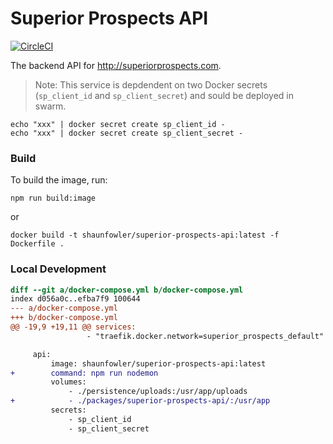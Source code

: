 # Superior Prospects API

[![CircleCI](https://circleci.com/gh/shaunfowler/superior-prospects-api/tree/master.svg?style=svg)](https://circleci.com/gh/shaunfowler/superior-prospects-api/tree/master)

The backend API for http://superiorprospects.com.

> Note: This service is depdendent on two Docker secrets (`sp_client_id` and `sp_client_secret`) and sould be deployed in swarm.

```
echo "xxx" | docker secret create sp_client_id -
echo "xxx" | docker secret create sp_client_secret -
```

### Build

To build the image, run:

```
npm run build:image
```

or

```
docker build -t shaunfowler/superior-prospects-api:latest -f Dockerfile .
```

### Local Development

```diff
diff --git a/docker-compose.yml b/docker-compose.yml
index d056a0c..efba7f9 100644
--- a/docker-compose.yml
+++ b/docker-compose.yml
@@ -19,9 +19,11 @@ services:
                 - "traefik.docker.network=superior_prospects_default"

     api:
         image: shaunfowler/superior-prospects-api:latest
+        command: npm run nodemon
         volumes:
             - ./persistence/uploads:/usr/app/uploads
+            - ./packages/superior-prospects-api/:/usr/app
         secrets:
             - sp_client_id
             - sp_client_secret
```